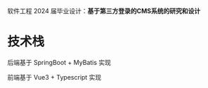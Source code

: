 软件工程 2024 届毕业设计：**基于第三方登录的CMS系统的研究和设计**

# 技术栈

后端基于 SpringBoot + MyBatis 实现

前端基于 Vue3 + Typescript 实现